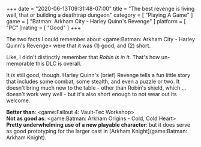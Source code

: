 +++
date = "2020-06-13T09:31:48-07:00"
title = "The best revenge is living well, that or building a deathtrap dungeon"
category = [ "Playing A Game" ]
game = [ "Batman: Arkham City - Harley Quinn's Revenge" ]
platform = [ "PC" ]
rating = [ "Good" ]
+++

The two facts I could remember about <game:Batman: Arkham City - Harley Quinn's Revenge> were that it was (1) good, and (2) short.

Like, I didn't distinctly remember that <i>Robin is in it</i>.  That's how un-memorable this DLC is overall.

It <i>is</i> still good, though.  Harley Quinn's (brief) Revenge tells a fun little story that includes some combat, some stealth, and even a puzzle or two.  It doesn't bring much new to the table - other than Robin's shield, which ... doesn't work very well - but it's also short enough to not wear out its welcome.

<b>Better than</b>: <game:Fallout 4: Vault-Tec Workshop>  
<b>Not as good as</b>: <game:Batman: Arkham Origins - Cold, Cold Heart>  
<b>Pretty underwhelming use of a new playable character</b>: but it does serve as good prototyping for the larger cast in [Arkham Knight](game:Batman: Arkham Knight).
